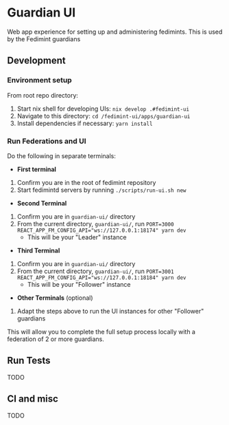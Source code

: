 # Guardian UI

Web app experience for setting up and administering fedimints. This is used by the Fedimint guardians

## Development

### Environment setup

From root repo directory:

1. Start nix shell for developing UIs: `nix develop .#fedimint-ui`
1. Navigate to this directory: `cd /fedimint-ui/apps/guardian-ui`
1. Install dependencies if necessary: `yarn install`

### Run Federations and UI

Do the following in separate terminals:

- **First terminal**

1. Confirm you are in the root of fedimint repository
1. Start fedimintd servers by running `./scripts/run-ui.sh new`

- **Second Terminal**

1. Confirm you are in `guardian-ui/` directory
1. From the current directory, `guardian-ui/`, run `PORT=3000 REACT_APP_FM_CONFIG_API="ws://127.0.0.1:18174" yarn dev`
   - This will be your "Leader" instance

- **Third Terminal**

1. Confirm you are in `guardian-ui/` directory
1. From the current directory, `guardian-ui/`, run `PORT=3001 REACT_APP_FM_CONFIG_API="ws://127.0.0.1:18184" yarn dev`
   - This will be your "Follower" instance

- **Other Terminals** (optional)

1. Adapt the steps above to run the UI instances for other "Follower" guardians

This will allow you to complete the full setup process locally with a federation of 2 or more guardians.

## Run Tests

TODO

## CI and misc

TODO
